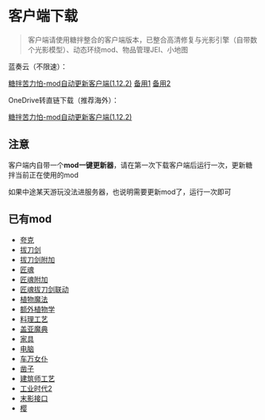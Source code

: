# 客户端下载

> 客户端请使用糖拌整合的客户端版本，已整合高清修复与光影引擎（自带数个光影模型）、动态环绕mod、物品管理JEI、小地图

蓝奏云（不限速）：

[糖拌苦力怕-mod自动更新客户端(1.12.2)](https://www.lanzous.com/b00t8mlne)
[备用1](https://chenxuuu.lanzous.com/b00t8mlne)
[备用2](https://pan.lanzous.com/b00t8mlne)

OneDrive转直链下载（推荐海外）：

[糖拌苦力怕-mod自动更新客户端(1.12.2)](https://1dv.papapoi.com/%E7%B3%96%E6%8B%8C%E8%8B%A6%E5%8A%9B%E6%80%95-mod%E8%87%AA%E5%8A%A8%E6%9B%B4%E6%96%B0%E5%AE%A2%E6%88%B7%E7%AB%AF%281.12.2%29.7z)

## 注意

客户端内自带一个**mod一键更新器**，请在第一次下载客户端后运行一次，更新糖拌当前正在使用的mod

如果中途某天游玩没法进服务器，也说明需要更新mod了，运行一次即可

## 已有mod

* [夸克](https://cfpaorg.github.io/QuarkWiki/)
* [拔刀剑](http://www.mcbbs.net/thread-726664-1-1.html)
* [拔刀剑附加](http://www.mcbbs.net/thread-710736-1-1.html)
* [匠魂](http://www.mcbbs.net/thread-661201-1-1.html)
* [匠魂附加](http://www.mcbbs.net/thread-731337-1-18.html)
* [匠魂拔刀剑联动](http://www.mcbbs.net/thread-846907-1-1.html)
* [植物魔法](http://www.mcbbs.net/thread-722470-1-1.html)
* [额外植物学](http://www.mcbbs.net/thread-596279-1-1.html)
* [料理工艺](http://www.mcbbs.net/thread-821999-1-1.html)
* [盖亚魔典](http://www.mcbbs.net/thread-679274-1-1.html)
* [家具](http://www.mcbbs.net/thread-321693-1-1.html)
* [电脑](http://computercraft.info/wiki/)
* [车万女仆](https://www.mcbbs.net/thread-882845-1-5.html)
* [凿子](https://www.mcbbs.net/thread-641383-1-5.html)
* [建筑师工艺](https://www.mcbbs.net/thread-686580-1-1.html)
* [工业时代2](https://wiki.biligame.com/mcplayer/%E5%B7%A5%E4%B8%9A%E6%97%B6%E4%BB%A32%EF%BC%88Industrial_Craft_2%EF%BC%89)
* [末影接口](https://ftb.gamepedia.com/Ender_IO/zh-cn)
* [樱](https://www.mcbbs.net/thread-895337-1-1.html)
